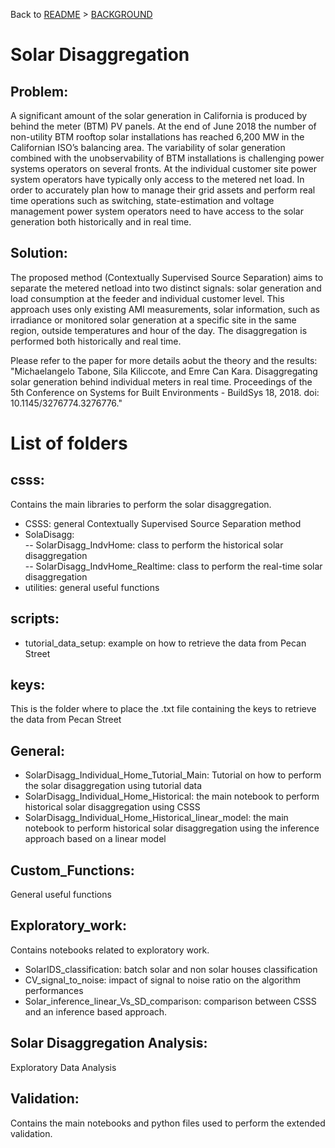 Back to [README](../README.md) > [BACKGROUND](../docs/BACKGROUND.md)

# Solar Disaggregation

## Problem:
A significant amount of the solar generation in California is produced by behind the meter (BTM) PV panels. At the end of June 2018 the number of non-utility BTM rooftop solar installations has reached 6,200 MW in the Californian ISO’s balancing area. The variability of solar generation combined with the unobservability of BTM installations is challenging power systems
operators on several fronts. At the individual customer site power system operators have typically only access to the metered
net load. In order to accurately plan how to manage their grid assets and perform real time operations such as switching, state-estimation and voltage management power system operators need to have access to the solar generation both historically and in real time. 

## Solution:
The proposed method (Contextually Supervised Source Separation) aims to separate the metered netload into two distinct signals: solar generation and  load consumption at the feeder and individual customer level. This approach uses only existing AMI measurements, solar information, such as irradiance or monitored solar generation at a specific site in the same region, outside temperatures and hour of the day. The disaggregation is performed both historically and real time.

Please refer to the paper for more details aobut the theory and the results:  
"Michaelangelo Tabone, Sila Kiliccote, and Emre Can Kara. Disaggregating solar generation behind individual meters in real time. Proceedings of the 5th Conference on Systems for Built Environments - BuildSys 18, 2018. doi: 10.1145/3276774.3276776."

# List of folders

## csss:
Contains the main libraries to perform the solar disaggregation.
- CSSS: general Contextually Supervised Source Separation method
- SolaDisagg:  
-- SolarDisagg_IndvHome: class to perform the historical solar disaggregation  
-- SolarDisagg_IndvHome_Realtime: class to perform the real-time solar disaggregation  
- utilities: general useful functions 
## scripts:
- tutorial_data_setup: example on how to retrieve the data from Pecan Street
## keys: 
This is the folder where to place the .txt file containing the keys to retrieve the data from Pecan Street
## General:
- SolarDisagg_Individual_Home_Tutorial_Main: Tutorial on how to perform the solar disaggregation using tutorial data
- SolarDisagg_Individual_Home_Historical: the main notebook to perform historical solar disaggregation using CSSS
- SolarDisagg_Individual_Home_Historical_linear_model: the main notebook to perform historical solar disaggregation using the inference approach based on a linear model 
## Custom_Functions:
General useful functions
## Exploratory_work:
Contains notebooks related to exploratory work.
- SolarIDS_classification: batch solar and non solar houses classification
- CV_signal_to_noise: impact of signal to noise ratio on the algorithm performances
- Solar_inference_linear_Vs_SD_comparison: comparison between CSSS and an inference based approach.
## Solar Disaggregation Analysis:
Exploratory Data Analysis
## Validation:
Contains the main notebooks and python files used to perform the extended validation.
